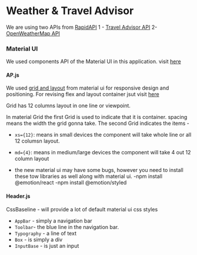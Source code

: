 # Weather & Travel Advisor

We are using two APIs from [RapidAPI](https://rapidapi.com/hub?utm_source=youtube.com%2FJavaScriptMastery&utm_medium=DevRel&utm_campaign=DevRel)
1 - [Travel Advisor API](https://rapidapi.com/apidojo/api/travel-advisor?utm_source=youtube.com%2FJavaScriptMastery&utm_medium=DevRel&utm_campaign=DevRel)
2- [OpenWeatherMap API](https://rapidapi.com/community/api/open-weather-map?utm_source=youtube.com%2FJavaScriptMastery&utm_medium=DevRel&utm_campaign=DevRel)

### Material UI

We used components API of the Material UI in this application. visit [here]()

#### AP.js

We used [grid and layout](https://mui.com/components/grid/) from material ui for responsive design and positioning. For revising flex and layout container jsut visit [here](https://css-tricks.com/snippets/css/a-guide-to-flexbox/)

Grid has 12 columns layout in one line or viewpoint.

In material Grid the first Grid is used to indicate that it is container. spacing means the width the grid gonna take.
The second Grid indicates the items -

- `xs={12}`: means in small devices the component will take whole line or all 12 columsn layout.
- `md={4}`: means in medium/large devices the component will take 4 out 12 column layout

- the new material ui may have some bugs, however you need to install these tow libraries as well along with material ui.
  -npm install @emotion/react
  -npm install @emotion/styled

#### Header.js

CssBaseline - will provide a lot of default material ui css styles

- `AppBar` - simply a navigation bar
- `Toolbar`- the blue line in the navigation bar.
- `Typography` - a line of text
- `Box` - is simply a div
- `InputBase` - is just an input
